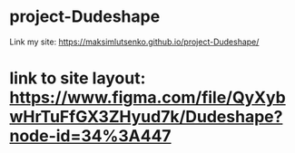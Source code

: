 # project-Dudeshape
Link my site: https://maksimlutsenko.github.io/project-Dudeshape/
# link to site layout: https://www.figma.com/file/QyXybwHrTuFfGX3ZHyud7k/Dudeshape?node-id=34%3A447

